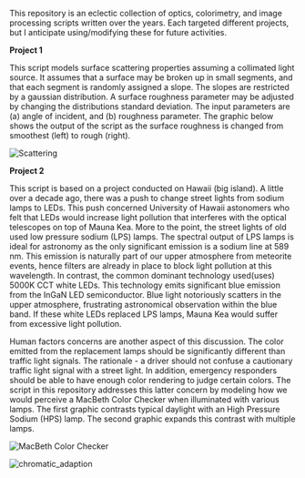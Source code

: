 This repository is an eclectic collection of optics, colorimetry, and image processing scripts written over the years.  Each targeted different projects, but I anticipate using/modifying these for future activities.

**Project 1**

This script models surface scattering properties assuming a collimated light source.  It assumes that a surface may be broken up in small segments, and that each segment is randomly assigned a slope.  The slopes are restricted by a gaussian distribution.  A surface roughness parameter may be adjusted by changing the distributions standard deviation.  The input parameters are (a) angle of incident, and (b) roughness parameter.  The graphic below shows the output of the script as the surface roughness is changed from smoothest (left) to rough (right).

![Scattering](https://github.com/timrobinson/Optics-Sandbox/assets/15863043/f9ba2309-8f5c-473b-b0d9-52961320f137)

**Project 2**

This script is based on a project conducted on Hawaii (big island).  A little over a decade ago, there was a push to change street lights from sodium lamps to LEDs.  This push concerned University of Hawaii astonomers who felt that LEDs would increase light pollution that interferes with the optical telescopes on top of Mauna Kea.  More to the point, the street lights of old used low pressure sodium (LPS) lamps.  The spectral output of LPS lamps is ideal for astronomy as the only significant emission is a sodium line at 589 nm.  This emission is naturally part of our upper atmosphere from meteorite events, hence filters are already in place to block light pollution at this wavelength.  In contrast, the common dominant technology used(uses) 5000K CCT white LEDs.  This technology emits significant blue emission from the InGaN LED semiconductor.  Blue light notoriously scatters in the upper atmosphere, frustrating astronomical observation within the blue band.  If these white LEDs replaced LPS lamps, Mauna Kea would suffer from excessive light pollution.

Human factors concerns are another aspect of this discussion.  The color emitted from the replacement lamps should be significantly different than traffic light signals.  The rationale - a driver should not confuse a cautionary traffic light signal with a street light.  In addition, emergency responders should be able to have enough color rendering to judge certain colors.  The script in this repository addresses this latter concern by modeling how we would perceive a MacBeth Color Checker when illuminated with various lamps.  The first graphic contrasts typical daylight with an High Pressure Sodium (HPS) lamp.  The second graphic expands this contrast with multiple lamps.  

![MacBeth Color Checker](https://github.com/timrobinson/Optics-Sandbox/assets/15863043/5a394d86-5416-49cd-8851-524b6a848592)


![chromatic_adaption](https://github.com/timrobinson/Optics-Sandbox/assets/15863043/31f4c7f9-8797-49d5-8165-3bee1e7b652c)


